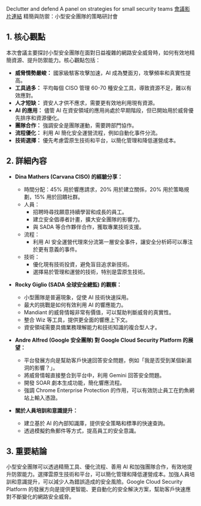 Declutter and defend A panel on strategies for small security teams
[會議影片連結](https://www.youtube.com/watch?v=7k0mFh8kBLo)
精簡與防禦：小型安全團隊的策略研討會

## 1. 核心觀點

本次會議主要探討小型安全團隊在面對日益複雜的網路安全威脅時，如何有效地精簡資源、提升防禦能力。核心觀點包括：

- **威脅情勢嚴峻：** 國家級駭客攻擊加速，AI 成為雙面刃，攻擊頻率和真實性提高。
- **工具過多：** 平均每個 CISO 管理 60-70 種安全工具，導致資源不足，難以有效應對。
- **人才短缺：** 資安人才供不應求，需要更有效地利用現有資源。
- **AI 的應用：** 儘管 AI 在資安領域的應用尚處於早期階段，但已開始用於威脅優先排序和資源優化。
- **團隊合作：** 強調安全是團隊運動，需要跨部門協作。
- **流程優化：** 利用 AI 簡化安全運營流程，例如自動化事件分流。
- **技術選擇：** 優先考慮雲原生技術和平台，以簡化管理和降低運營成本。

## 2. 詳細內容

- **Dina Mathers (Carvana CISO) 的經驗分享：**
    - 時間分配：45% 用於響應請求，20% 用於建立關係，20% 用於策略規劃，15% 用於回饋社群。
    - 人員：
        - 招聘時尋找願意持續學習和成長的員工。
        - 建立安全倡導者計畫，擴大安全團隊的影響力。
        - 與 SADA 等合作夥伴合作，獲取專業技術支援。
    - 流程：
        - 利用 AI 安全運營代理來分流第一層安全事件，讓安全分析師可以專注於更有意義的事件。
    - 技術：
        - 優化現有技術投資，避免盲目追求新技術。
        - 選擇易於管理和運營的技術，特別是雲原生技術。

- **Rocky Giglio (SADA 全球安全總監) 的觀察：**
    - 小型團隊是普遍現象，促使 AI 技術快速採用。
    - 最大的挑戰是如何有效利用 AI 的響應能力。
    - Mandiant 的威脅情報非常有價值，可以幫助判斷威脅的真實性。
    - 整合 Wiz 等工具，提供更全面的響應上下文。
    - 資安領域需要具備業務理解能力和技術知識的複合型人才。

- **Andre Alfred (Google 安全團隊) 對 Google Cloud Security Platform 的展望：**
    - 平台發展方向是幫助客戶快速回答安全問題，例如「我是否受到某個新漏洞的影響？」。
    - 將威脅情報直接整合到平台中，利用 Gemini 回答安全問題。
    - 開發 SOAR 劇本生成功能，簡化響應流程。
    - 強調 Chrome Enterprise Protection 的作用，可以有效防止員工在釣魚網站上輸入憑證。

- **關於人員培訓和意識提升：**
    - 建立基於 AI 的內部知識庫，提供安全策略和標準的快速查詢。
    - 透過模擬釣魚郵件等方式，提高員工的安全意識。

## 3. 重要結論

小型安全團隊可以透過精簡工具、優化流程、善用 AI 和加強團隊合作，有效地提升防禦能力。選擇雲原生技術和平台，可以簡化管理和降低運營成本。加強人員培訓和意識提升，可以減少人為錯誤造成的安全風險。Google Cloud Security Platform 的發展方向是提供更智能、更自動化的安全解決方案，幫助客戶快速應對不斷變化的網路安全威脅。
